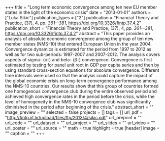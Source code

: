 +++
title = "Long term economic convergence among ten new EU member states in the light of the economic crisis"
date = "2013-01-01"
authors = ["Luka Sikic"]
publication_types = ["2"]
publication = "Financial Theory and Practice, (37), 4, _pp. 361--381_, https://doi.org/10.3326/fintp.37.4.2"
publication_short = "Financial Theory and Practice, (37), 4, _pp. 361--381_, https://doi.org/10.3326/fintp.37.4.2"
abstract = "This paper provides an analysis of absolute economic convergence among the group of ten new member states (NMS-10) that entered European Union in the year 2004. Convergence dynamics is estimated for the period from 1997 to 2012 as well as for two sub-periods: 1997-2007 and 2007-2012. The analysis covers aspects of sigma- (σ-) and beta- (β-) convergence. Convergence is first estimated by testing for panel unit root in GDP per capita series and then by using standard cross-section equations for absolute convergence. Different time intervals were used so that the analysis could capture the impact of the global economic crisis on long-term convergence performance among the NMS-10 countries. Our results show that this group of countries formed one homogenous convergence club during the entire observed period and achieved high convergence rates in the period before the crisis, while the level of homogeneity in the NMS-10 convergence club was significantly diminished in the period after beginning of the crisis."
abstract_short = ""
image_preview = ""
selected = false
projects = []
tags = []
url_pdf = "http://fintp.ijf.hr/upload/files/ftp/2013/4/sikic.pdf"
url_preprint = ""
url_code = ""
url_dataset = ""
url_project = ""
url_slides = ""
url_video = ""
url_poster = ""
url_source = ""
math = true
highlight = true
[header]
image = ""
caption = ""
+++
